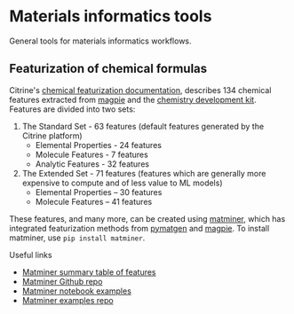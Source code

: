 # Materials informatics tools

General tools for materials informatics workflows.



## Featurization of chemical formulas

Citrine's [chemical featurization documentation](https://help.citrination.com/knowledgebase/articles/1863853-citrine-public-feature-descriptions), describes 134 chemical features extracted from [magpie](https://bitbucket.org/wolverton/magpie/src/master/) and the [chemistry development kit](https://cdk.github.io/). Features are divided into two sets:
1. The Standard Set - 63 features (default features generated by the Citrine platform)
    * Elemental Properties - 24 features
    * Molecule Features - 7 features
    * Analytic Features - 32 features
1. The Extended Set - 71 features (features which are generally more expensive to compute and of less value to ML models)
    * Elemental Properties – 30 features
    * Molecule Features – 41 features

These features, and many more, can be created using [matminer](https://hackingmaterials.lbl.gov/matminer/index.html), which has integrated featurization methods from [pymatgen](https://pymatgen.org/) and [magpie](https://bitbucket.org/wolverton/magpie/src/master/). To install matminer, use `pip install matminer`.

Useful links
* [Matminer summary table of features](https://hackingmaterials.lbl.gov/matminer/featurizer_summary.html#)
* [Matminer Github repo](https://github.com/hackingmaterials/matminer)
* [Matminer notebook examples](https://github.com/hackingmaterials/matminer_examples)
* [Matminer examples repo](https://nbviewer.jupyter.org/github/hackingmaterials/matminer_examples/blob/master/matminer_examples/index.ipynb)

